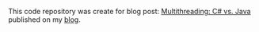 This code repository was create for blog post: [Multithreading: C# vs. Java](http://jj09.net/multithreading-csharp-vs-java) published on my [blog](http://jj09.net).
